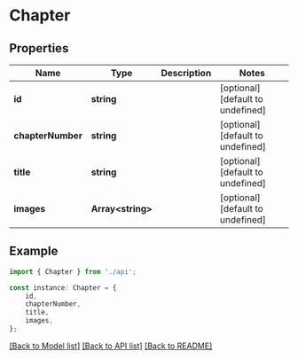 # Chapter


## Properties

Name | Type | Description | Notes
------------ | ------------- | ------------- | -------------
**id** | **string** |  | [optional] [default to undefined]
**chapterNumber** | **string** |  | [optional] [default to undefined]
**title** | **string** |  | [optional] [default to undefined]
**images** | **Array&lt;string&gt;** |  | [optional] [default to undefined]

## Example

```typescript
import { Chapter } from './api';

const instance: Chapter = {
    id,
    chapterNumber,
    title,
    images,
};
```

[[Back to Model list]](../README.md#documentation-for-models) [[Back to API list]](../README.md#documentation-for-api-endpoints) [[Back to README]](../README.md)
